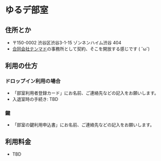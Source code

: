 # ゆるデ部室

## 住所とか

- 〒150-0002 渋谷区渋谷3-1-15 ゾンネンハイム渋谷 404
 - [合同会社テンマド](http://10mado.jp)の事務所として契約、そこを開放する感じです ( ˘ω˘)

## 利用の仕方

### ドロップイン利用の場合

- 「部室利用者登録カード」にお名前、ご連絡先などの記入をお願いします。
- 入退室時の手続き: TBD

### 鍵

- 「部室の鍵利用申込書」にお名前、ご連絡先などの記入をお願いします。

## 利用料金

- TBD
